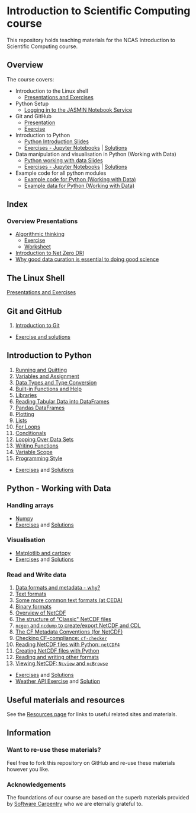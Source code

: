 # Introduction to Scientific Computing course  
This repository holds teaching materials for the NCAS Introduction to Scientific Computing course.  

## Overview  

The course covers:  
- Introduction to the Linux shell
  - [Presentations and Exercises](https://ncasuk.github.io/ncas-isc-shell/)
- Python Setup
  - [Logging in to the JASMIN Notebook Service ](https://github.com/ncasuk/ncas-isc/blob/main/setup/Logging_in_to_the_JASMIN_Notebook_Service.pdf)
- Git and GitHub
  - [Presentation](https://github.com/ncasuk/ncas-isc/tree/main/version_control)  
  - [Exercise](https://github.com/ncasuk/ncas-isc/tree/main/version_control)
- Introduction to Python
  - [Python Introduction Slides](https://github.com/ncasuk/ncas-isc/blob/main/python-intro/presentations.md) 
  - [Exercises - Jupyter Notebooks](https://github.com/ncasuk/ncas-isc/tree/main/python-intro/exercises) | [Solutions](https://github.com/ncasuk/ncas-isc/tree/main/python-intro/solutions) 
- Data manipulation and visualisation in Python (Working with Data)
  - [Python working with data Slides](https://github.com/ncasuk/ncas-isc/tree/main/python-data/slides) 
  - [Exercises - Jupyter Notebooks](https://github.com/ncasuk/ncas-isc/tree/main/python-data/notebooks) | [Solutions](https://github.com/ncasuk/ncas-isc/tree/main/python-data/solutions)
- Example code for all python modules
  - [Example code for Python (Working with Data)](https://github.com/ncasuk/ncas-isc/tree/main/python-data/example_code)
  - [Example data for Python (Working with Data)](https://github.com/ncasuk/ncas-isc/tree/main/python-data/example_data)

## Index  
### Overview Presentations  
* [Algorithmic thinking](https://github.com/ncasuk/ncas-isc/blob/main/working_practices/Algorithmic_thinking.pdf)  
    * [Exercise](https://github.com/ncasuk/ncas-isc/blob/main/working_practices/Algorithmic_thinking_exercise_1.pdf)  
    * [Worksheet](https://github.com/ncasuk/ncas-isc/blob/main/working_practices/Algorithmic_thinking_exercise_1_worksheet.pdf)
* [Introduction to Net Zero DRI](https://github.com/ncasuk/ncas-isc/blob/main/working_practices/Introduction_to_Net_Zero.pdf)
* [Why good data curation is essential to doing good science](https://github.com/ncasuk/ncas-isc/blob/main/working_practices/Why_good_data_management_is_essential_for_good_science.pdf)  

## The Linux Shell  
[Presentations and Exercises](https://ncasuk.github.io/ncas-isc-shell/) 

## Git and GitHub
1. [Introduction to Git](https://github.com/ncasuk/ncas-isc/blob/main/version_control/01_git_intro.pdf)
* [Exercise and solutions](https://github.com/ncasuk/ncas-isc/blob/main/version_control/01_git_exercise.md) 

## Introduction to Python
1. [Running and Quitting](https://swcarpentry.github.io/python-novice-gapminder/01-run-quit.html)  
2. [Variables and Assignment](https://swcarpentry.github.io/python-novice-gapminder/02-variables.html)  
3. [Data Types and Type Conversion](https://swcarpentry.github.io/python-novice-gapminder/03-types-conversion.html)  
4. [Built-in Functions and Help](https://swcarpentry.github.io/python-novice-gapminder/04-built-in.html)
5. [Libraries](https://swcarpentry.github.io/python-novice-gapminder/06-libraries.html)  
6. [Reading Tabular Data into DataFrames](https://swcarpentry.github.io/python-novice-gapminder/07-reading-tabular.html)
7. [Pandas DataFrames](https://swcarpentry.github.io/python-novice-gapminder/08-data-frames.html)  
8. [Plotting](https://swcarpentry.github.io/python-novice-gapminder/09-plotting.html)   
9. [Lists](https://swcarpentry.github.io/python-novice-gapminder/11-lists.html)  
10. [For Loops](https://swcarpentry.github.io/python-novice-gapminder/12-for-loops.html)  
11. [Conditionals](https://swcarpentry.github.io/python-novice-gapminder/13-conditionals.html)
12. [Looping Over Data Sets](https://swcarpentry.github.io/python-novice-gapminder/14-looping-data-sets.html)
13. [Writing Functions](https://swcarpentry.github.io/python-novice-gapminder/16-writing-functions.html)
14. [Variable Scope](https://swcarpentry.github.io/python-novice-gapminder/17-scope.html)
15. [Programming Style](https://swcarpentry.github.io/python-novice-gapminder/18-style.html)

* [Exercises](https://github.com/ncasuk/ncas-isc/blob/main/python-intro/notebooks) and [Solutions](https://github.com/ncasuk/ncas-isc/blob/main/python-intro/solutions)

## Python - Working with Data

### Handling arrays  
* [Numpy](https://github.com/ncasuk/ncas-isc/blob/main/python-data/slides/numpy.pdf)  
* [Exercises](https://github.com/ncasuk/ncas-isc/blob/main/python-data/notebooks/ex01_numpy_arrays.ipynb) and [Solutions](https://github.com/ncasuk/ncas-isc/blob/main/python-data/solutions/ex01_numpy_arrays_solutions.ipynb)

### Visualisation  
* [Matplotlib and cartopy](https://github.com/ncasuk/ncas-isc/blob/main/python-data/slides/matplotlib_and_cartopy.pdf)  
* [Exercises](https://github.com/ncasuk/ncas-isc/blob/main/python-data/notebooks/ex02_matplotlib.ipynb) and [Solutions](https://github.com/ncasuk/ncas-isc/blob/main/python-data/solutions/ex02_matplotlib_solutions.ipynb)

### Read and Write data  
1. [Data formats and metadata - why?](https://github.com/ncasuk/ncas-isc/blob/main/python-data/slides/01_data_formats.pdf)  
2. [Text formats](https://github.com/ncasuk/ncas-isc/blob/main/python-data/slides/02_python_text_formats.pdf)  
3. [Some more common text formats (at CEDA)](https://github.com/ncasuk/ncas-isc/blob/main/python-data/slides/03_text_formats_ceda.pdf)  
4. [Binary formats](https://github.com/ncasuk/ncas-isc/blob/main/python-data/slides/04_binary_formats.pdf)  
5. [Overview of NetCDF](https://github.com/ncasuk/ncas-isc/blob/main/python-data/slides/05_netcdf_overview.pdf)  
6. [The structure of "Classic" NetCDF files](https://github.com/ncasuk/ncas-isc/blob/main/python-data/slides/06_netcdf_structure.pdf)  
7. [`ncgen` and `ncdump` to create/export NetCDF and CDL](https://github.com/ncasuk/ncas-isc/blob/main/python-data/slides/07_ncgen_ncdump_cdl.pdf)  
8. [The CF Metadata Conventions (for NetCDF)](https://github.com/ncasuk/ncas-isc/blob/main/python-data/slides/08_cf_metadata_conventions.pdf)  
9. [Checking CF-compliance: `cf-checker`](https://github.com/ncasuk/ncas-isc/blob/main/python-data/slides/09_cfchecker.pdf)  
10. [Reading NetCDF files with Python: `netCDF4`](https://github.com/ncasuk/ncas-isc/blob/main/python-data/slides/10_read_netcdf_python.pdf)  
11. [Creating NetCDF files with Python](https://github.com/ncasuk/ncas-isc/blob/main/python-data/slides/11_create_netcdf_python.pdf)  
12. [Reading and writing other formats](https://github.com/ncasuk/ncas-isc/blob/main/python-data/slides/12_python_and_other_formats.pdf)  
13. [Viewing NetCDF: `Ncview` and `ncBrowse`](https://github.com/ncasuk/ncas-isc/blob/main/python-data/slides/13_ncview_ncbrowse.pdf)  
* [Exercises](https://github.com/ncasuk/ncas-isc/blob/main/python-data/notebooks/ex03_netcdf.ipynb) and [Solutions](https://github.com/ncasuk/ncas-isc/blob/main/python-data/solutions/ex03_netcdf_solutions.ipynb)
* [Weather API Exercise](https://github.com/ncasuk/ncas-isc/blob/main/python-data/notebooks/ex04_weather_api.ipynb) and [Solution](https://github.com/ncasuk/ncas-isc/blob/main/python-data/solutions/ex04_weather_api_solutions.ipynb)

## Useful materials and resources

See the [Resources page](resources.md) for links to useful related sites and materials.

## Information  
### Want to re-use these materials?  
Feel free to fork this repository on GitHub and re-use these materials however you like.  

### Acknowledgements  
The foundations of our course are based on the superb materials provided by [Software Carpentry](https://software-carpentry.org/) who we are eternally grateful to.  
